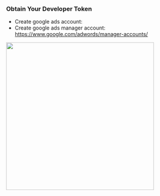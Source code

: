 ### Obtain Your Developer Token
- Create google ads account: 
- Create google ads manager account: https://www.google.com/adwords/manager-accounts/
<img height="400" src="https://i.imgur.com/tkypu8h.png"/>